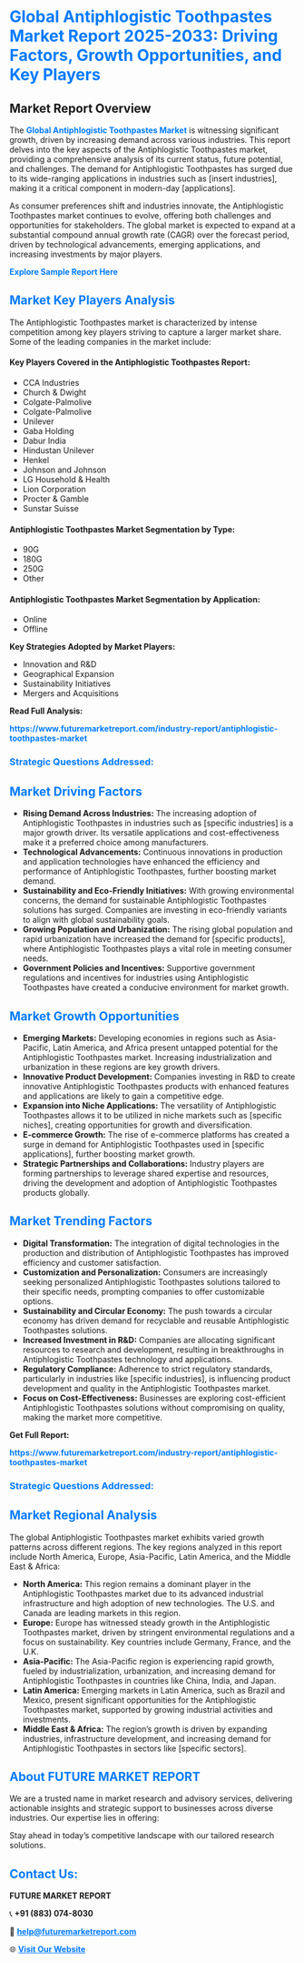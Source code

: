<h1 style="color: #007BFF;">Global Antiphlogistic Toothpastes Market Report 2025-2033: Driving Factors, Growth Opportunities, and Key Players</h1>

<section id="overview">
<h2>Market Report Overview</h2>
<p>The <a href="https://www.futuremarketreport.com/industry-report/antiphlogistic-toothpastes-market" style="color: #007BFF; text-decoration: none;"><strong>Global Antiphlogistic Toothpastes Market</strong></a> is witnessing significant growth, driven by increasing demand across various industries. This report delves into the key aspects of the Antiphlogistic Toothpastes market, providing a comprehensive analysis of its current status, future potential, and challenges. The demand for Antiphlogistic Toothpastes has surged due to its wide-ranging applications in industries such as [insert industries], making it a critical component in modern-day [applications].</p>
<p>As consumer preferences shift and industries innovate, the Antiphlogistic Toothpastes market continues to evolve, offering both challenges and opportunities for stakeholders. The global market is expected to expand at a substantial compound annual growth rate (CAGR) over the forecast period, driven by technological advancements, emerging applications, and increasing investments by major players.</p>
</section>

<section id="overview">
<p><a href="https://www.futuremarketreport.com/request-sample/reportId=101874" style="color: #007BFF; text-decoration: none;"><strong>Explore Sample Report Here</strong></a></p>
</section>

<section id="key-players">
<h2 style="color: #007BFF;">Market Key Players Analysis</h2>
<p>The Antiphlogistic Toothpastes market is characterized by intense competition among key players striving to capture a larger market share. Some of the leading companies in the market include:</p>
<h4>Key Players Covered in the Antiphlogistic Toothpastes Report:</h4>
<ul><li>CCA Industries</li><li>Church &amp; Dwight</li><li>Colgate-Palmolive</li><li>Colgate-Palmolive</li><li>Unilever</li><li>Gaba Holding</li><li>Dabur India</li><li>Hindustan Unilever</li><li>Henkel</li><li>Johnson and Johnson</li><li>LG Household &amp; Health</li><li>Lion Corporation</li><li>Procter &amp; Gamble</li><li>Sunstar Suisse</li></ul>
<h4>Antiphlogistic Toothpastes Market Segmentation by Type:</h4>
<ul><li>90G</li><li>180G</li><li>250G</li><li>Other</li></ul>

<h4>Antiphlogistic Toothpastes Market Segmentation by Application:</h4>
<ul><li>Online</li><li>Offline</li></ul>
<p><strong>Key Strategies Adopted by Market Players:</strong></p>
<ul>
<li>Innovation and R&D</li>
<li>Geographical Expansion</li>
<li>Sustainability Initiatives</li>
<li>Mergers and Acquisitions</li>
</ul>
</section>

<section>
<p><strong>Read Full Analysis: </strong></p><a href="https://www.futuremarketreport.com/industry-report/antiphlogistic-toothpastes-market" style="color: #007BFF; text-decoration: none;"><strong>https://www.futuremarketreport.com/industry-report/antiphlogistic-toothpastes-market</strong></a>
<h3 style="color: #007BFF;">Strategic Questions Addressed:</h3>
</section>

<section id="driving-factors">
<h2 style="color: #007BFF;">Market Driving Factors</h2>
<ul>
<li><strong>Rising Demand Across Industries:</strong> The increasing adoption of Antiphlogistic Toothpastes in industries such as [specific industries] is a major growth driver. Its versatile applications and cost-effectiveness make it a preferred choice among manufacturers.</li>
<li><strong>Technological Advancements:</strong> Continuous innovations in production and application technologies have enhanced the efficiency and performance of Antiphlogistic Toothpastes, further boosting market demand.</li>
<li><strong>Sustainability and Eco-Friendly Initiatives:</strong> With growing environmental concerns, the demand for sustainable Antiphlogistic Toothpastes solutions has surged. Companies are investing in eco-friendly variants to align with global sustainability goals.</li>
<li><strong>Growing Population and Urbanization:</strong> The rising global population and rapid urbanization have increased the demand for [specific products], where Antiphlogistic Toothpastes plays a vital role in meeting consumer needs.</li>
<li><strong>Government Policies and Incentives:</strong> Supportive government regulations and incentives for industries using Antiphlogistic Toothpastes have created a conducive environment for market growth.</li>
</ul>
</section>

<section id="growth-opportunities">
<h2 style="color: #007BFF;">Market Growth Opportunities</h2>
<ul>
<li><strong>Emerging Markets:</strong> Developing economies in regions such as Asia-Pacific, Latin America, and Africa present untapped potential for the Antiphlogistic Toothpastes market. Increasing industrialization and urbanization in these regions are key growth drivers.</li>
<li><strong>Innovative Product Development:</strong> Companies investing in R&D to create innovative Antiphlogistic Toothpastes products with enhanced features and applications are likely to gain a competitive edge.</li>
<li><strong>Expansion into Niche Applications:</strong> The versatility of Antiphlogistic Toothpastes allows it to be utilized in niche markets such as [specific niches], creating opportunities for growth and diversification.</li>
<li><strong>E-commerce Growth:</strong> The rise of e-commerce platforms has created a surge in demand for Antiphlogistic Toothpastes used in [specific applications], further boosting market growth.</li>
<li><strong>Strategic Partnerships and Collaborations:</strong> Industry players are forming partnerships to leverage shared expertise and resources, driving the development and adoption of Antiphlogistic Toothpastes products globally.</li>
</ul>
</section>

<section id="trending-factors">
<h2 style="color: #007BFF;">Market Trending Factors</h2>
<ul>
<li><strong>Digital Transformation:</strong> The integration of digital technologies in the production and distribution of Antiphlogistic Toothpastes has improved efficiency and customer satisfaction.</li>
<li><strong>Customization and Personalization:</strong> Consumers are increasingly seeking personalized Antiphlogistic Toothpastes solutions tailored to their specific needs, prompting companies to offer customizable options.</li>
<li><strong>Sustainability and Circular Economy:</strong> The push towards a circular economy has driven demand for recyclable and reusable Antiphlogistic Toothpastes solutions.</li>
<li><strong>Increased Investment in R&D:</strong> Companies are allocating significant resources to research and development, resulting in breakthroughs in Antiphlogistic Toothpastes technology and applications.</li>
<li><strong>Regulatory Compliance:</strong> Adherence to strict regulatory standards, particularly in industries like [specific industries], is influencing product development and quality in the Antiphlogistic Toothpastes market.</li>
<li><strong>Focus on Cost-Effectiveness:</strong> Businesses are exploring cost-efficient Antiphlogistic Toothpastes solutions without compromising on quality, making the market more competitive.</li>
</ul>
</section>

<section>
<p><strong>Get Full Report: </strong></p><a href="https://www.futuremarketreport.com/industry-report/antiphlogistic-toothpastes-market" style="color: #007BFF; text-decoration: none;"><strong>https://www.futuremarketreport.com/industry-report/antiphlogistic-toothpastes-market</strong></a>
<h3 style="color: #007BFF;">Strategic Questions Addressed:</h3>
</section>


<section id="regional-analysis">
<h2 style="color: #007BFF;">Market Regional Analysis</h2>
<p>The global Antiphlogistic Toothpastes market exhibits varied growth patterns across different regions. The key regions analyzed in this report include North America, Europe, Asia-Pacific, Latin America, and the Middle East & Africa:</p>
<ul>
<li><strong>North America:</strong> This region remains a dominant player in the Antiphlogistic Toothpastes market due to its advanced industrial infrastructure and high adoption of new technologies. The U.S. and Canada are leading markets in this region.</li>
<li><strong>Europe:</strong> Europe has witnessed steady growth in the Antiphlogistic Toothpastes market, driven by stringent environmental regulations and a focus on sustainability. Key countries include Germany, France, and the U.K.</li>
<li><strong>Asia-Pacific:</strong> The Asia-Pacific region is experiencing rapid growth, fueled by industrialization, urbanization, and increasing demand for Antiphlogistic Toothpastes in countries like China, India, and Japan.</li>
<li><strong>Latin America:</strong> Emerging markets in Latin America, such as Brazil and Mexico, present significant opportunities for the Antiphlogistic Toothpastes market, supported by growing industrial activities and investments.</li>
<li><strong>Middle East & Africa:</strong> The region’s growth is driven by expanding industries, infrastructure development, and increasing demand for Antiphlogistic Toothpastes in sectors like [specific sectors].</li>
</ul>
</section>

<footer>
<h2 style="color: #007BFF;">About FUTURE MARKET REPORT</h2>
<p>We are a trusted name in market research and advisory services, delivering actionable insights and strategic support to businesses across diverse industries. Our expertise lies in offering:</p>

<p>Stay ahead in today’s competitive landscape with our tailored research solutions.</p>

<h2 style="color: #007BFF;">Contact Us:</h2>
<p><strong>FUTURE MARKET REPORT</strong></p>
<p>📞 <strong>+91 (883) 074-8030</strong></p>
<p>📧 <strong><a href="mailto:help@futuremarketreport.com" style="color: #007BFF;">help@futuremarketreport.com</a></strong></p>
<p>🌐 <strong><a href="https://www.futuremarketreport.com/" style="color: #007BFF;">Visit Our Website</a></strong></p>
</footer>